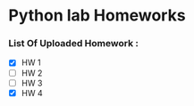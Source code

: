 # Python lab Homeworks

### List Of Uploaded Homework :

- [x] HW 1
- [ ] HW 2
- [ ] HW 3
- [X] HW 4
